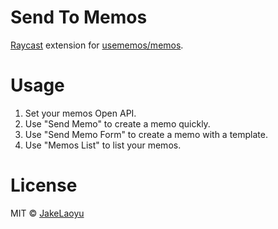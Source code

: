 # Send To Memos

[Raycast](https://www.raycast.com) extension for [usememos/memos](https://github.com/usememos/memos).

# Usage

1. Set your memos Open API.
2. Use "Send Memo" to create a memo quickly.
3. Use "Send Memo Form" to create a memo with a template.
4. Use "Memos List" to list your memos.

# License
MIT © [JakeLaoyu](https://github.com/JakeLaoyu)
